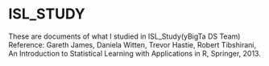 # ISL_STUDY
These are documents of what I studied in ISL_Study(yBigTa DS Team)
Reference: Gareth James, Daniela Witten, Trevor Hastie, Robert Tibshirani,
           An Introduction to Statistical Learning with Applications in R,
           Springer, 2013.
